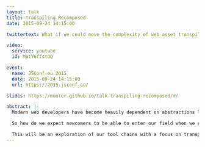 ```yaml
---
layout: talk
title: Transpiling Recomposed
date: 2015-09-24 14:15:00

twittertext: What if we could move the complexity of web asset transpilers from our build systems to a filesystem?

video:
  service: youtube
  id: MptY6ff4tOQ

event:
  name: JSConf.eu 2015
  date: 2015-09-24 14:15:00
  url: https://2015.jsconf.eu/

slides: https://munter.github.io/talk-transpiling-recomposed/#/

abstract: |-
  Modern web developers have become heavily dependent on abstractions like jade, sass or ES6. These are powerful tools, but to themselves require new abstractions, wrappers and runners. The rate at which new tools, workflows and even languages are appearing is staggering. Each iteration adds more complexity and less interoperability.

  So how do we expect newcomers to be able to enter our field when we can hardly keep up ourself?

  This will be an exploration of our tool chains with a focus on transpilers. The mission: To identify moving parts, recompose and simplify for the good of the current and future generation of developers.
---
```

